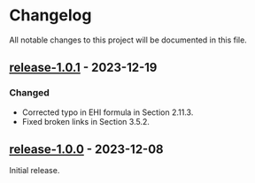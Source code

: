 # Changelog

All notable changes to this project will be documented in this file.

## [release-1.0.1](https://github.com/SWastling/fmri_and_tractography/tree/release-1.0.1) - 2023-12-19
### Changed
- Corrected typo in EHI formula in Section 2.11.3. 
- Fixed broken links in Section 3.5.2.

## [release-1.0.0](https://github.com/SWastling/fmri_and_tractography/tree/release-1.0.0) - 2023-12-08

Initial release. 
